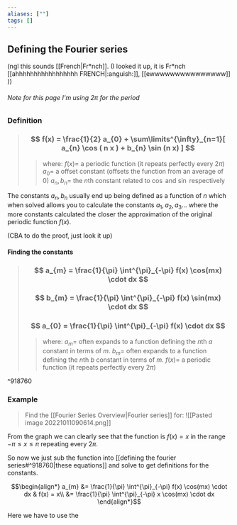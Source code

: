 ```yaml
---
aliases: [""]
tags: []
---
```


## Defining the Fourier series
(ngl this sounds [[French|Fr*nch]]. (I looked it up, it is Fr\*nch [[ahhhhhhhhhhhhhhhhh FRENCH|:anguish:]], [[ewwwwwwwwwwwwwww]] ))

###### Note for this page I'm using $2\pi$ for the period

### Definition

> ### $$ f(x) = \frac{1}{2} a_{0} + \sum\limits^{\infty}_{n=1}[ a_{n} \cos ( n x ) + b_{n} \sin (n x) ] $$ 
>> where:
>> $f(x)=$ a periodic function (it repeats perfectly every $2\pi$)
>> $a_{0}=$ a offset constant (offsets the function from an average of 0)
>> $a_{n},b_{n}=$ the $n$th constant related to $\cos$ and $\sin$ respectively

The constants $a_{n},b_{n}$ usually end up being defined as a function of $n$ which when solved allows you to calculate the constants $a_{1},a_{2},a_{3}...$ where the more constants calculated the closer the approximation of the original periodic function $f(x)$.

(CBA to do the proof, just look it up)

#### Finding the constants

> ### $$ a_{m} = \frac{1}{\pi} \int^{\pi}_{-\pi} f(x) \cos(mx) \cdot dx $$ 
> ### $$ b_{m} = \frac{1}{\pi} \int^{\pi}_{-\pi} f(x) \sin(mx) \cdot dx $$ 
> ### $$ a_{0} = \frac{1}{\pi} \int^{\pi}_{-\pi} f(x) \cdot dx $$
>> where:
>> $a_{m}=$ often expands to a function defining the $n$th $a$ constant in terms of $m$.
>> $b_{m}=$ often expands to a function defining the $n$th $b$ constant in terms of $m$.
>> $f(x)=$ a periodic function (it repeats perfectly every $2\pi$)

^918760

### Example
> Find the [[Fourier Series Overview|Fourier series]] for:
> ![[Pasted image 20221011090614.png]]

From the graph we can clearly see that the function is $f(x)=x$ in the range $-\pi\leq x \leq \pi$ repeating every $2\pi$. 

So now we just sub the function into [[defining the fourier series#^918760|these equations]] and solve to get definitions for the constants.

$$\begin{align*}
a_{m} &= \frac{1}{\pi} \int^{\pi}_{-\pi} f(x) \cos(mx) \cdot dx & f(x) = x\\
&= \frac{1}{\pi} \int^{\pi}_{-\pi} x \cos(mx) \cdot dx
\end{align*}$$

Here we have to use the
